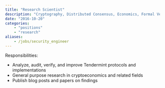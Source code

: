 ```yaml
---
title: "Research Scientist"
description: "Cryptography, Distributed Consensus, Economics, Formal Verification"
date: "2016-10-20"
categories: 
    - "positions"
    - "research"
aliases:
    - /jobs/security_engineer
---
```


Responsibilities:

- Analyze, audit, verify, and improve Tendermint protocols and implementations
- General purpose research in cryptoeconomics and related fields
- Publish blog posts and papers on findings

